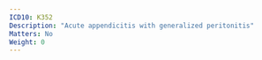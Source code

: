 ```yaml
---
ICD10: K352
Description: "Acute appendicitis with generalized peritonitis"
Matters: No
Weight: 0
---
```


